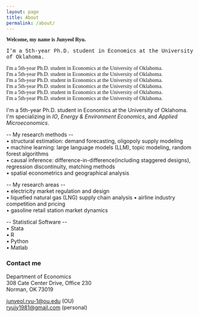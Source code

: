 ```yaml
---
layout: page
title: About
permalink: /about/
---
```


<span style="font-family: 'Georgia', serif">**Welcome, my name is Junyeol Ryu.**</span>  


<span style="font-family: 'Courier New', monospace">I'm a 5th-year Ph.D. student in Economics at the University of Oklahoma.</span>  

<span style="font-family: 'Times New Roman', serif">I'm a 5th-year Ph.D. student in Economics at the University of Oklahoma. </span>  
<span style="font-family: 'Georgia', serif">I'm a 5th-year Ph.D. student in Economics at the University of Oklahoma. </span>  
<span style="font-family: 'Garamond', serif">I'm a 5th-year Ph.D. student in Economics at the University of Oklahoma. </span>  
<span style="font-family: 'Book Antiqua', serif">I'm a 5th-year Ph.D. student in Economics at the University of Oklahoma. </span>  
<span style="font-family: 'Palatino Linotype', serif">I'm a 5th-year Ph.D. student in Economics at the University of Oklahoma. </span>  
<span style="font-family: 'Times', serif">I'm a 5th-year Ph.D. student in Economics at the University of Oklahoma. </span>  


I'm a 5th-year Ph.D. student in Economics at the University of Oklahoma.  
I'm specializing in *IO*, *Energy & Environment Economics*, and *Applied Microeconomics*.  


-- My research methods --  
• structural estimation: demand forecasting, oligopoly supply modeling  
• machine learning: large language models (LLM), topic modeling, random forest algorithms  
• causal inference: difference-in-difference(including staggered designs), regression discontinuity, matching methods  
• spatial econometrics and geographical analysis  


-- My research areas --  
• electricity market regulation and design  
• liquefied natural gas (LNG) supply chain analysis
• airline industry competition and pricing  
• gasoline retail station market dynamics  


-- Statistical Software --  
• Stata  
• R  
• Python  
• Matlab  


### Contact me

Department of Economics  
308 Cate Center Drive, Office 230  
Norman, OK 73019  

junyeol.ryu-1@ou.edu  (OU)  
ryujy1981@gmail.com  (personal)  

